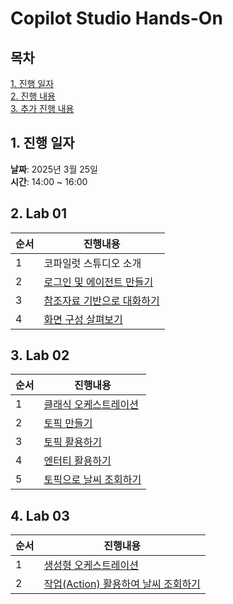# Copilot Studio Hands-On

## 목차
[1. 진행 일자](#1-진행-일자)</br>
[2. 진행 내용](#2-진행-내용)</br>
[3. 추가 진행 내용](#3-추가-진행-내용)

## 1. 진행 일자

**날짜**: 2025년 3월 25일 </br>
**시간**: 14:00 ~ 16:00

## 2. Lab 01

|순서|진행내용|
|--|--|
|1|코파일럿 스튜디오 소개|
|2|[로그인 및 에이전트 만들기](https://github.com/FDX-edu/20250325_CopilotStudio/blob/main/lab01/lab01_01.md)|
|3|[참조자료 기반으로 대화하기](https://github.com/FDX-edu/20250325_CopilotStudio/blob/main/lab01/lab01_02.md)|
|4|[화면 구성 살펴보기](https://github.com/FDX-edu/20250325_CopilotStudio/blob/main/lab01/lab01_03.md)|

## 3. Lab 02

|순서|진행내용|
|--|--|
|1|[클래식 오케스트레이션](https://github.com/FDX-edu/20250325_CopilotStudio/blob/main/lab02/lab02_01.md)|
|2|[토픽 만들기](https://github.com/FDX-edu/20250325_CopilotStudio/blob/main/lab02/lab02_02.md)|
|3|[토픽 활용하기](https://github.com/FDX-edu/20250325_CopilotStudio/blob/main/lab02/lab02_03.md)|
|4|[엔터티 활용하기](https://github.com/FDX-edu/20250325_CopilotStudio/blob/main/lab02/lab02_04.md)|
|5|[토픽으로 날씨 조회하기](https://github.com/FDX-edu/20250325_CopilotStudio/blob/main/lab02/lab02_05.md)|

## 4. Lab 03
|순서|진행내용|
|--|--|
|1|[생성형 오케스트레이션](https://github.com/FDX-edu/20250325_CopilotStudio/blob/main/lab03/lab03_01.md)|
|2|[작업(Action) 활용하여 날씨 조회하기](https://github.com/FDX-edu/20250325_CopilotStudio/blob/main/lab03/lab03_02.md)|
